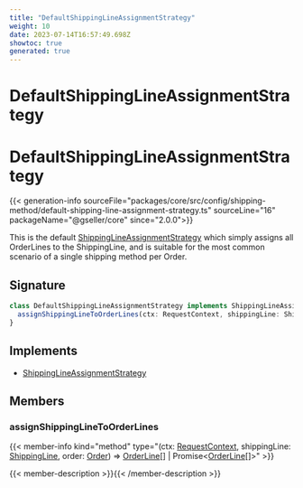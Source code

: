 ```yaml
---
title: "DefaultShippingLineAssignmentStrategy"
weight: 10
date: 2023-07-14T16:57:49.698Z
showtoc: true
generated: true
---
```

<!-- This file was generated from the Vendure source. Do not modify. Instead, re-run the "docs:build" script -->

# DefaultShippingLineAssignmentStrategy
<div class="symbol">


# DefaultShippingLineAssignmentStrategy

{{< generation-info sourceFile="packages/core/src/config/shipping-method/default-shipping-line-assignment-strategy.ts" sourceLine="16" packageName="@gseller/core" since="2.0.0">}}

This is the default <a href='/typescript-api/shipping/shipping-line-assignment-strategy#shippinglineassignmentstrategy'>ShippingLineAssignmentStrategy</a> which simply assigns all OrderLines to the
ShippingLine, and is suitable for the most common scenario of a single shipping method per Order.

## Signature

```TypeScript
class DefaultShippingLineAssignmentStrategy implements ShippingLineAssignmentStrategy {
  assignShippingLineToOrderLines(ctx: RequestContext, shippingLine: ShippingLine, order: Order) => OrderLine[] | Promise<OrderLine[]>;
}
```
## Implements

 * <a href='/typescript-api/shipping/shipping-line-assignment-strategy#shippinglineassignmentstrategy'>ShippingLineAssignmentStrategy</a>


## Members

### assignShippingLineToOrderLines

{{< member-info kind="method" type="(ctx: <a href='/typescript-api/request/request-context#requestcontext'>RequestContext</a>, shippingLine: <a href='/typescript-api/entities/shipping-line#shippingline'>ShippingLine</a>, order: <a href='/typescript-api/entities/order#order'>Order</a>) => <a href='/typescript-api/entities/order-line#orderline'>OrderLine</a>[] | Promise&#60;<a href='/typescript-api/entities/order-line#orderline'>OrderLine</a>[]&#62;"  >}}

{{< member-description >}}{{< /member-description >}}


</div>
